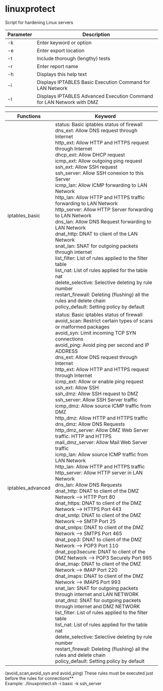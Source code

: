 # linuxprotect
Script for hardening Linux servers

| Parameter  | Description|
| ----- | ------ |
| -k | Enter keyword or option |
| -e | Enter export location |
| -t | Include thorough (lengthy) tests |
| -r | Enter report name |
| -h | Displays this help text |
| -i | Displays IPTABLES Basic Execution Command for LAN Network |
| -I | Displays IPTABLES Advanced Execution Command for LAN Network with DMZ |


| Functions  | Keyword|
| ----- | ------ |
| iptables_basic | status: Basic iptables status of firewall </br> dns_ext: Allow DNS request through Internet </br> http_ext: Allow HTTP and HTTPS request through Internet </br> dhcp_ext: Allow DHCP request </br> icmp_ext: Allow outgoing ping request </br> ssh_ext: Allow SSH request </br> ssh_server: Allow SSH conexion to this Server </br> icmp_lan: Allow ICMP forwarding to LAN Network<br/> http_lan: Allow HTTP and HTTPS traffic forwarding to LAN Network </br> http_server: Allow HTTP Server forwarding to LAN Network </br> dns_lan: Allow DNS Request forwarding to LAN Network </br> dnat_http: DNAT to client of the LAN Network </br> snat_lan: SNAT for outgoing packets through internet </br> list_filter: List of rules applied to the filter table </br> list_nat: List of rules applied for the table nat </br> delete_selective: Selective deleting by rule number </br> restart_firewall: Deleting (flushing) all the rules and delete chain </br> policy_default: Setting policy by default|
| iptables_advanced | status: Basic iptables status of firewall </br> avoid_scan: Restrict certain types of scans or malformed packages </br> avoid_syn: Limit incoming TCP SYN connections </br> avoid_ping: Avoid ping per second and IP ADDRESS </br> dns_ext: Allow DNS request through Internet </br> http_ext: Allow HTTP and HTTPS request through Internet </br> icmp_ext: Allow or enable ping request </br> ssh_ext: Allow SSH </br> ssh_dmz: Allow SSH request to DMZ </br> ssh_server: Allow SSH Server traffic </br> icmp_dmz: Allow source ICMP traffic from DMZ <br/> http_dmz: Allow HTTP and HTTPS traffic </br> dns_dmz: Allow DNS Requests </br> http_dmz_server: Allow DMZ Web Server traffic. HTTP and HTTPS </br> mail_dmz_server: Allow Mail Web Server traffic </br> icmp_lan: Allow source ICMP traffic from LAN Network </br> http_lan: Allow HTTP and HTTPS traffic </br> http_server: Allow HTTP server in LAN Network </br> dns_lan: Allow DNS Requests </br> dnat_http: DNAT to client of the DMZ Network --> HTTP Port 80 </br> dnat_https: DNAT to client of the DMZ Network --> HTTPS Port 443 </br> dnat_smtp: DNAT to client of the DMZ Network --> SMTP Port 25 </br> dnat_smtps: DNAT to client of the DMZ Network --> SMTPS Port 465 </br> dnat_pop3: DNAT to client of the DMZ Network --> POP3 Port 110 </br> dnat_pop3secure: DNAT to client of the DMZ Network --> POP3 Securely Port 995 </br> dnat_imap: DNAT to client of the DMZ Network --> IMAP Port 220 </br> dnat_imaps: DNAT to client of the DMZ Network --> IMAPS Port 993 </br> snat_lan: SNAT for outgoing packets through internet and LAN NETWORK </br> snat_dmz: SNAT for outgoing packets through internet and DMZ NETWORK </br> list_filter: List of rules applied to the filter table </br> list_nat: List of rules applied for the table nat </br> delete_selective: Selective deleting by rule number </br> restart_firewall: Deleting (flushing) all the rules and delete chain </br> policy_default: Setting policy by default|

(avoid_scan,avoid_syn and avoid_ping) These rules must be executed just before the rules for connections**</br>
Example:
./linuxprotect.sh -i basic -k ssh_server
